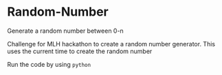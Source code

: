 # Random-Number
Generate a random number between 0-n

Challenge for MLH hackathon to create a random number generator.
This uses the current time to create the random number

Run the code by using `python`
